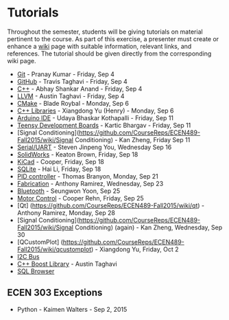 # Tutorials

Throughout the semester, students will be giving tutorials on material pertinent to the course.
As part of this exercise, a presenter must create or enhance a [wiki](https://github.com/CourseReps/ECEN489-Fall2015/wiki) page with suitable information, relevant links, and references.
The tutorial should be given directly from the corresponding wiki page.

* [Git](https://github.com/CourseReps/ECEN489-Fall2015/wiki/git) - Pranay Kumar - Friday, Sep 4
* [GitHub](https://github.com/CourseReps/ECEN489-Fall2015/wiki/github) - Travis Taghavi - Friday, Sep 4
* [C++](https://github.com/CourseReps/ECEN489-Fall2015/wiki/cplusplus) - Abhay Shankar Anand - Friday, Sep 4
* [LLVM](https://github.com/CourseReps/ECEN489-Fall2015/wiki/llvm) - Austin Taghavi - Friday, Sep 4
* [CMake](https://github.com/CourseReps/ECEN489-Fall2015/wiki/cmake) - Blade Roybal - Monday, Sep 6
* [C++ Libraries](https://github.com/CourseReps/ECEN489-Fall2015/wiki/libraries) - Xiangdong Yu (Henry) - Monday, Sep 6
* [Arduino IDE](https://github.com/CourseReps/ECEN489-Fall2015/wiki/arduinoide) - Udaya Bhaskar Kothapalli - Friday, Sep 11
* [Teensy Development Boards](https://github.com/CourseReps/ECEN489-Fall2015/wiki/Teensy-Development-Boards) - Kartic Bhargav - Friday, Sep 11
* [Signal Conditioning](https://github.com/CourseReps/ECEN489-Fall2015/wiki/Signal Conditioning) - Kan Zheng, Friday Sep 11
* [Serial/UART](https://github.com/CourseReps/ECEN489-Fall2015/wiki/serial-uart) - Steven Jinpeng You, Wednesday Sep 16
* [SolidWorks](https://github.com/CourseReps/ECEN489-Fall2015/wiki/solidworks) - Keaton Brown, Friday, Sep 18
* [KiCad](https://github.com/CourseReps/ECEN489-Fall2015/wiki/kicad) - Cooper, Friday, Sep 18
* [SQLite](https://github.com/CourseReps/ECEN489-Fall2015/wiki/sqlite) - Hai Li, Friday, Sep 18
* [PID controller](https://github.com/CourseReps/ECEN489-Fall2015/wiki/pid) - Thomas Branyon, Monday, Sep 21
* [Fabrication](https://github.com/CourseReps/ECEN489-Fall2015/wiki/fabrication) - Anthony Ramirez, Wednesday, Sep 23
* [Bluetooth](https://github.com/CourseReps/ECEN489-Fall2015/wiki/bluetooth) - Seungwon Yoon, Sep 25
* [Motor Control](https://github.com/CourseReps/ECEN489-Fall2015/wiki/Motor-Control) - Cooper Rehn, Friday, Sep 25
* [Qt] (https://github.com/CourseReps/ECEN489-Fall2015/wiki/qt) - Anthony Ramirez, Monday, Sep 28
* [Signal Conditioning](https://github.com/CourseReps/ECEN489-Fall2015/wiki/Signal Conditioning) (again) - Kan Zheng, Wednesday, Sep 30
* [QCustomPlot] (https://github.com/CourseReps/ECEN489-Fall2015/wiki/qcustomplot) - Xiangdong Yu, Friday, Oct 2
* [I2C Bus](https://github.com/CourseReps/ECEN489-Fall2015/wiki/i2c)
* [C++ Boost Library](https://github.com/CourseReps/ECEN489-Fall2015/wiki/boost) - Austin Taghavi
* [SQL Browser](https://github.com/CourseReps/ECEN489-Fall2015/wiki/browser)

## ECEN 303 Exceptions

 * Python - Kaimen Walters - Sep 2, 2015
